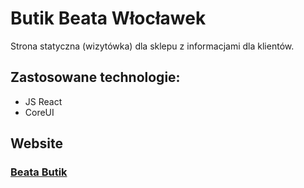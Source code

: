 # Butik Beata Włocławek

Strona statyczna (wizytówka) dla sklepu z informacjami dla klientów.

## Zastosowane technologie:
- JS React
- CoreUI


## Website
### [Beata Butik](https://beata-butik.pl/)
